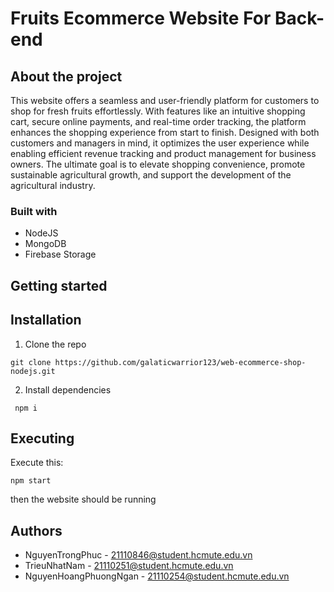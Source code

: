 # Fruits Ecommerce Website For Back-end
## About the project

This website offers a seamless and user-friendly platform for customers to shop for fresh fruits effortlessly. With features like an intuitive shopping cart, secure online payments, and real-time order tracking, the platform enhances the shopping experience from start to finish. Designed with both customers and managers in mind, it optimizes the user experience while enabling efficient revenue tracking and product management for business owners. The ultimate goal is to elevate shopping convenience, promote sustainable agricultural growth, and support the development of the agricultural industry.
### Built with

- NodeJS
- MongoDB
- Firebase Storage


## Getting started

## Installation
1. Clone the repo
```
git clone https://github.com/galaticwarrior123/web-ecommerce-shop-nodejs.git
```
2. Install dependencies
```
 npm i
```
## Executing
Execute this:
```
npm start
```
then the website should be running

## Authors
- NguyenTrongPhuc - 21110846@student.hcmute.edu.vn
- TrieuNhatNam - 21110251@student.hcmute.edu.vn
- NguyenHoangPhuongNgan - 21110254@student.hcmute.edu.vn
